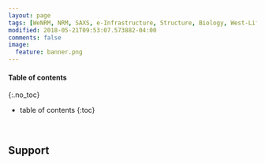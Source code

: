 ```yaml
---
layout: page
tags: [WeNRM, NRM, SAXS, e-Infrastructure, Structure, Biology, West-Life, EU, EGI, 7framework, Grid]
modified: 2018-05-21T09:53:07.573882-04:00
comments: false
image:
  feature: banner.png
---
```

#### Table of contents
{:.no_toc}
* table of contents
{:toc}

<br>

## Support
